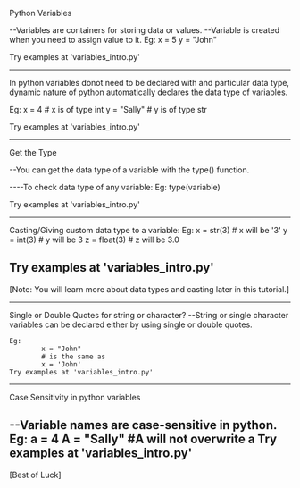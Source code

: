 Python Variables

--Variables are containers for storing data or values.
--Variable is created when you need to assign value to it.
Eg:
x = 5
y = "John"
        

Try examples at 'variables_intro.py'

-------------------------------------------------------------------------------------------------------

In python variables donot need to be declared with and particular data type, dynamic nature of python automatically declares the data type of variables.

Eg:
x = 4       # x is of type int
y = "Sally" # y is of type str
            

Try examples at 'variables_intro.py'

--------------------------------------------------------------------------------------------------------------

Get the Type

--You can get the data type of a variable with the type() function.

----To check data type of any variable:
Eg:
type(variable)


Try examples at 'variables_intro.py'
        
------------------------------------------------------------------------------------------------------------

Casting/Giving custom data type to a variable:
Eg:
x = str(3)    # x will be '3'
y = int(3)    # y will be 3
z = float(3)  # z will be 3.0


Try examples at 'variables_intro.py'
----------------------------------------------------------------------------------------------------------------

[Note: You will learn more about data types and casting later in this tutorial.]

----------------------------------------------------------------------------------------------------------------------


Single or Double Quotes for string or character?
--String or single character variables can be declared either by using single or double quotes.

    Eg:
            x = "John"
            # is the same as
            x = 'John'
    Try examples at 'variables_intro.py'
---------------------------------------------------------------------------------------------------------------------------------

Case Sensitivity in python variables

--Variable names are case-sensitive in python.
                Eg:
                    a = 4
                    A = "Sally"
                    #A will not overwrite a
    Try examples at 'variables_intro.py'
-----------------------------------------------------------------------------------------------------------------

[Best of Luck]


